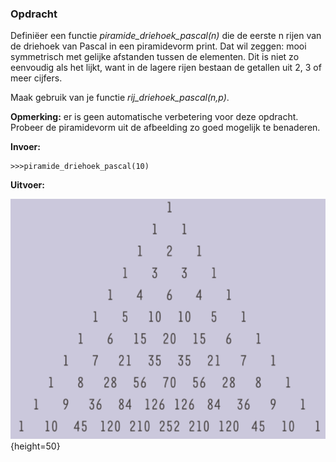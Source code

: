 ### Opdracht
Definiëer een functie *piramide_driehoek_pascal(n)* die de eerste n rijen van de driehoek van Pascal in een piramidevorm print. Dat wil zeggen: mooi symmetrisch met gelijke afstanden tussen de elementen. Dit is niet zo eenvoudig als het lijkt, want in de lagere rijen bestaan de getallen uit 2, 3 of meer cijfers.

Maak gebruik van je functie *rij_driehoek_pascal(n,p)*.

**Opmerking:** er is geen automatische verbetering voor deze opdracht. Probeer de piramidevorm uit de afbeelding zo goed mogelijk te benaderen.

**Invoer:**

    >>>piramide_driehoek_pascal(10)


**Uitvoer:**

![Pascal](media/driehoekpascal.png "Driehoek Pascal"){height=50}

